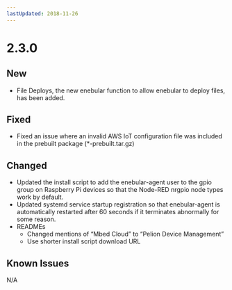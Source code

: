 ```yaml
---
lastUpdated: 2018-11-26
---
```


# 2.3.0

## New

- File Deploys, the new enebular function to allow enebular to deploy files, has been added.

## Fixed

- Fixed an issue where an invalid AWS IoT configuration file was included in the prebuilt package (*-prebuilt.tar.gz)

## Changed

- Updated the install script to add the enebular-agent user to the gpio group on Raspberry Pi devices so that the Node-RED nrgpio node types work by default.
- Updated systemd service startup registration so that enebular-agent is automatically restarted after 60 seconds if it terminates abnormally for some reason.
- READMEs
    - Changed mentions of “Mbed Cloud” to “Pelion Device Management”
    - Use shorter install script download URL

## Known Issues

 N/A